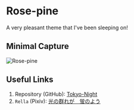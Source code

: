 # Rose-pine

A very pleasant theme that I've been sleeping on!

## Minimal Capture

![Rose-pine](../../../.github/assets/themes/tokyonight/xmonad.png)

## Useful Links

1. Repository (GitHub): [Tokyo-Night](https://github.com/folke/tokyonight.nvim)
2. `Rella` (Pixiv): [光の群れが　蛍のよう](https://www.pixiv.net/en/artworks/64495434)
